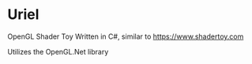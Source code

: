 # Uriel
OpenGL Shader Toy Written in C#, similar to https://www.shadertoy.com 

Utilizes the OpenGL.Net library
